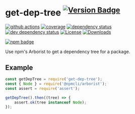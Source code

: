 # get-dep-tree <sup>[![Version Badge][npm-version-svg]][package-url]</sup>

[![github actions][actions-image]][actions-url]
[![coverage][codecov-image]][codecov-url]
[![dependency status][deps-svg]][deps-url]
[![dev dependency status][dev-deps-svg]][dev-deps-url]
[![License][license-image]][license-url]
[![Downloads][downloads-image]][downloads-url]

[![npm badge][npm-badge-png]][package-url]

Use npm's Arborist to get a dependency tree for a package.

## Example

```js
const getDepTree = require('get-dep-tree');
const { Node } = require('@npmcli/arborist');
const assert = require('assert');

getDepTree().then((tree) => {
	assert.ok(tree instanceof Node);
});
```

[package-url]: https://npmjs.org/package/get-dep-tree
[npm-version-svg]: https://versionbadg.es/ljharb/get-dep-tree.svg
[deps-svg]: https://david-dm.org/ljharb/get-dep-tree.svg
[deps-url]: https://david-dm.org/ljharb/get-dep-tree
[dev-deps-svg]: https://david-dm.org/ljharb/get-dep-tree/dev-status.svg
[dev-deps-url]: https://david-dm.org/ljharb/get-dep-tree#info=devDependencies
[npm-badge-png]: https://nodei.co/npm/get-dep-tree.png?downloads=true&stars=true
[license-image]: https://img.shields.io/npm/l/get-dep-tree.svg
[license-url]: LICENSE
[downloads-image]: https://img.shields.io/npm/dm/get-dep-tree.svg
[downloads-url]: https://npm-stat.com/charts.html?package=get-dep-tree
[codecov-image]: https://codecov.io/gh/ljharb/get-dep-tree/branch/main/graphs/badge.svg
[codecov-url]: https://app.codecov.io/gh/ljharb/get-dep-tree/
[actions-image]: https://img.shields.io/endpoint?url=https://github-actions-badge-u3jn4tfpocch.runkit.sh/ljharb/get-dep-tree
[actions-url]: https://github.com/ljharb/get-dep-tree/actions
